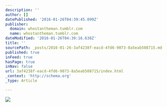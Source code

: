 ```yaml
---
description: ''
author: []
datePublished: '2016-01-26T04:39:45.099Z'
publisher:
  domain: whostantheman.tumblr.com
  name: whostantheman.tumblr.com
dateModified: '2016-01-26T04:39:16.638Z'
title: ''
sourcePath: _posts/2016-01-26-3af4238f-eacd-4fd6-9073-8a5eab508715.md
published: true
inFeed: true
hasPage: true
inNav: false
url: 3af4238f-eacd-4fd6-9073-8a5eab508715/index.html
_context: 'http://schema.org'
_type: Article

---
```

![](http://40.media.tumblr.com/40588094f59fb8c8cc61319e20954646/tumblr_o1jljbxIzj1v69leeo1_1280.jpg)